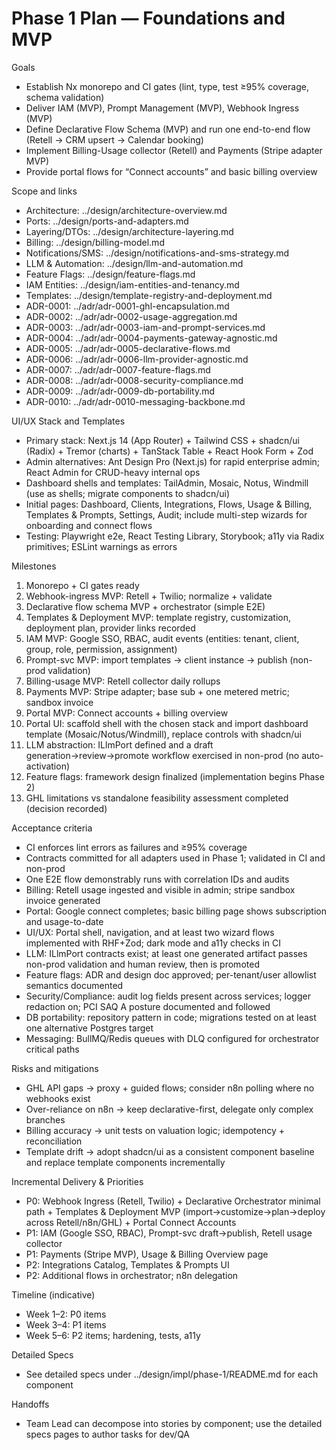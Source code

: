 # Phase 1 Plan — Foundations and MVP

Goals
- Establish Nx monorepo and CI gates (lint, type, test ≥95% coverage, schema validation)
- Deliver IAM (MVP), Prompt Management (MVP), Webhook Ingress (MVP)
- Define Declarative Flow Schema (MVP) and run one end-to-end flow (Retell → CRM upsert → Calendar booking)
- Implement Billing-Usage collector (Retell) and Payments (Stripe adapter MVP)
- Provide portal flows for “Connect accounts” and basic billing overview

Scope and links
- Architecture: ../design/architecture-overview.md
- Ports: ../design/ports-and-adapters.md
- Layering/DTOs: ../design/architecture-layering.md
- Billing: ../design/billing-model.md
- Notifications/SMS: ../design/notifications-and-sms-strategy.md
- LLM & Automation: ../design/llm-and-automation.md
- Feature Flags: ../design/feature-flags.md
- IAM Entities: ../design/iam-entities-and-tenancy.md
- Templates: ../design/template-registry-and-deployment.md
- ADR-0001: ../adr/adr-0001-ghl-encapsulation.md
- ADR-0002: ../adr/adr-0002-usage-aggregation.md
- ADR-0003: ../adr/adr-0003-iam-and-prompt-services.md
- ADR-0004: ../adr/adr-0004-payments-gateway-agnostic.md
- ADR-0005: ../adr/adr-0005-declarative-flows.md
- ADR-0006: ../adr/adr-0006-llm-provider-agnostic.md
- ADR-0007: ../adr/adr-0007-feature-flags.md
- ADR-0008: ../adr/adr-0008-security-compliance.md
- ADR-0009: ../adr/adr-0009-db-portability.md
- ADR-0010: ../adr/adr-0010-messaging-backbone.md

UI/UX Stack and Templates
- Primary stack: Next.js 14 (App Router) + Tailwind CSS + shadcn/ui (Radix) + Tremor (charts) + TanStack Table + React Hook Form + Zod
- Admin alternatives: Ant Design Pro (Next.js) for rapid enterprise admin; React Admin for CRUD-heavy internal ops
- Dashboard shells and templates: TailAdmin, Mosaic, Notus, Windmill (use as shells; migrate components to shadcn/ui)
- Initial pages: Dashboard, Clients, Integrations, Flows, Usage & Billing, Templates & Prompts, Settings, Audit; include multi-step wizards for onboarding and connect flows
- Testing: Playwright e2e, React Testing Library, Storybook; a11y via Radix primitives; ESLint warnings as errors

Milestones
1) Monorepo + CI gates ready
2) Webhook-ingress MVP: Retell + Twilio; normalize + validate
3) Declarative flow schema MVP + orchestrator (simple E2E)
4) Templates & Deployment MVP: template registry, customization, deployment plan, provider links recorded
5) IAM MVP: Google SSO, RBAC, audit events (entities: tenant, client, group, role, permission, assignment)
6) Prompt-svc MVP: import templates → client instance → publish (non-prod validation)
7) Billing-usage MVP: Retell collector daily rollups
8) Payments MVP: Stripe adapter; base sub + one metered metric; sandbox invoice
9) Portal MVP: Connect accounts + billing overview
10) Portal UI: scaffold shell with the chosen stack and import dashboard template (Mosaic/Notus/Windmill), replace controls with shadcn/ui
11) LLM abstraction: ILlmPort defined and a draft generation→review→promote workflow exercised in non-prod (no auto-activation)
12) Feature flags: framework design finalized (implementation begins Phase 2)
13) GHL limitations vs standalone feasibility assessment completed (decision recorded)

Acceptance criteria
- CI enforces lint errors as failures and ≥95% coverage
- Contracts committed for all adapters used in Phase 1; validated in CI and non-prod
- One E2E flow demonstrably runs with correlation IDs and audits
- Billing: Retell usage ingested and visible in admin; stripe sandbox invoice generated
- Portal: Google connect completes; basic billing page shows subscription and usage-to-date
- UI/UX: Portal shell, navigation, and at least two wizard flows implemented with RHF+Zod; dark mode and a11y checks in CI
- LLM: ILlmPort contracts exist; at least one generated artifact passes non-prod validation and human review, then is promoted
- Feature flags: ADR and design doc approved; per-tenant/user allowlist semantics documented
- Security/Compliance: audit log fields present across services; logger redaction on; PCI SAQ A posture documented and followed
- DB portability: repository pattern in code; migrations tested on at least one alternative Postgres target
- Messaging: BullMQ/Redis queues with DLQ configured for orchestrator critical paths

Risks and mitigations
- GHL API gaps → proxy + guided flows; consider n8n polling where no webhooks exist
- Over-reliance on n8n → keep declarative-first, delegate only complex branches
- Billing accuracy → unit tests on valuation logic; idempotency + reconciliation
- Template drift → adopt shadcn/ui as a consistent component baseline and replace template components incrementally

Incremental Delivery & Priorities
- P0: Webhook Ingress (Retell, Twilio) + Declarative Orchestrator minimal path + Templates & Deployment MVP (import→customize→plan→deploy across Retell/n8n/GHL) + Portal Connect Accounts
- P1: IAM (Google SSO, RBAC), Prompt-svc draft→publish, Retell usage collector
- P1: Payments (Stripe MVP), Usage & Billing Overview page
- P2: Integrations Catalog, Templates & Prompts UI
- P2: Additional flows in orchestrator; n8n delegation

Timeline (indicative)
- Week 1–2: P0 items
- Week 3–4: P1 items
- Week 5–6: P2 items; hardening, tests, a11y

Detailed Specs
- See detailed specs under ../design/impl/phase-1/README.md for each component

Handoffs
- Team Lead can decompose into stories by component; use the detailed specs pages to author tasks for dev/QA
